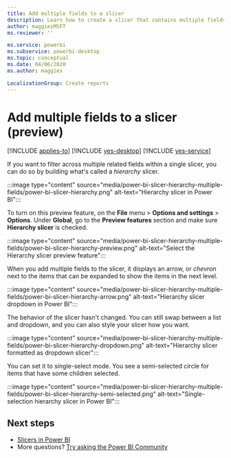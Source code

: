 ```yaml
---
title: Add multiple fields to a slicer
description: Learn how to create a slicer that contains multiple fields in a hierarchy.
author: maggiesMSFT
ms.reviewer: ''

ms.service: powerbi
ms.subservice: powerbi-desktop
ms.topic: conceptual
ms.date: 04/06/2020
ms.author: maggies

LocalizationGroup: Create reports
---
```

# Add multiple fields to a slicer (preview)

[!INCLUDE [applies-to](../includes/applies-to.md)] [!INCLUDE [yes-desktop](../includes/yes-desktop.md)] [!INCLUDE [yes-service](../includes/yes-service.md)]

If you want to filter across multiple related fields within a single slicer, you can do so by building what's called a *hierarchy* slicer. 

:::image type="content" source="media/power-bi-slicer-hierarchy-multiple-fields/power-bi-slicer-hierarchy.png" alt-text="Hierarchy slicer in Power BI":::

To turn on this preview feature, on the **File** menu > **Options and settings** > **Options**. Under **Global**, go to the **Preview features** section and make sure **Hierarchy slicer** is checked.

:::image type="content" source="media/power-bi-slicer-hierarchy-multiple-fields/power-bi-slicer-hierarchy-preview.png" alt-text="Select the Hierarchy slicer preview feature":::

When you add multiple fields to the slicer, it displays an arrow, or *chevron* next to the items that can be expanded to show the items in the next level.

:::image type="content" source="media/power-bi-slicer-hierarchy-multiple-fields/power-bi-slicer-hierarchy-arrow.png" alt-text="Hierarchy slicer dropdown in Power BI":::
 
The behavior of the slicer hasn't changed. You can still swap between a list and dropdown, and you can also style your slicer how you want.

:::image type="content" source="media/power-bi-slicer-hierarchy-multiple-fields/power-bi-slicer-hierarchy-dropdown.png" alt-text="Hierarchy slicer formatted as dropdown slicer":::
 
You can set it to single-select mode. You see a semi-selected circle for items that have some children selected.
 
:::image type="content" source="media/power-bi-slicer-hierarchy-multiple-fields/power-bi-slicer-hierarchy-semi-selected.png" alt-text="Single-selection hierarchy slicer in Power BI":::

## Next steps

- [Slicers in Power BI](../visuals/power-bi-visualization-slicers.md)
- More questions? [Try asking the Power BI Community](https://community.powerbi.com/)